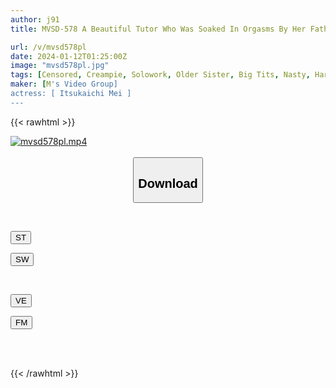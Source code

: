 ```yaml
---
author: j91
title: MVSD-578 A Beautiful Tutor Who Was Soaked In Orgasms By Her Father's Brutal Big Dick Aphrodisiac Sex Screams! Convulsions! Sweaty Incontinence! My Favorite Teacher, Mei Itsukaichi, Was In The Room Next Door Where I Was Studying, And My Father Kept Making Me Cum And Cum Inside Me Over And Over Again.

url: /v/mvsd578pl
date: 2024-01-12T01:25:00Z
image: "mvsd578pl.jpg"
tags: [Censored, Creampie, Solowork, Older Sister, Big Tits, Nasty, Hardcore, Squirting	]
maker: [M's Video Group]
actress: [ Itsukaichi Mei ]
---
```



{{< rawhtml >}}

<div class="video" data-videoid="Vy2X4r6WzjTKrXD">
    <a href="javascript:;">
        <img src="/v/mvsd578pl/mvsd578pl.jpg" width="WIDTH" height="HEIGHT" alt="mvsd578pl.mp4" loading="lazy">
    </a>
</div>

<script type="text/javascript" src="https://j91.asia/asset/on-demand-st.js"></script>

<br>
  <link rel="stylesheet" href="https://j91.asia/asset/bs5.css">
  
  <center>
  <button class="btn btn-primary" type="button" data-bs-toggle="collapse" data-bs-target=".multi-collapse" aria-expanded="false" aria-controls="multiCollapseExample1 multiCollapseExample2"><h2>Download</h2></button></center>
</p>
<div class="row">
  <div class="col">
    <div class="collapse multi-collapse" id="multiCollapseExample1">
      <div class="card card-body">
	      	      <br>
<div class="buttons">  
<p><a href="https://streamtape.to/v/Vy2X4r6WzjTKrXD" target="_blank"><button class="btn-hover color-3"><i class="fa fa-download"></i> ST</button></a></p>
<p><a href="https://flaswish.com/y40wzmsuha8x" target="_blank"><button class="btn-hover color-2"><i class="fa fa-download"></i> SW</button></a></p></div>
    </div>
  </div>
</div>
  <div class="col">
    <div class="collapse multi-collapse" id="multiCollapseExample2">
      <div class="card card-body">
	      <br>
<div class="buttons">
<p><a href="https://veev.to/d/21k4zcSFf4lB9aks5HlYnS1183dsIubFExTrjdW" target="_blank"><button class="btn-hover color-9"><i class="fa fa-download"></i> VE</button></a></p>
<p><a href="https://filemoon.sx/d/0zkq7grmomw9" target="_blank"><button class="btn-hover color-8"><i class="fa fa-download"></i> FM</button></a></p></div>
<br><br>
      </div>
    </div>
  </div>
</div>

{{< /rawhtml >}}